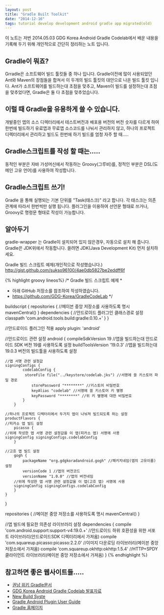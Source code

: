 ```yaml
---
layout: post
title: "Gradle Built Toolkit"
date: "2014-12-16"
tags: tutorial develop development android gradle app migrated(old)
---
```


이 노트는 저번 2014.05.03 GDG Korea Android Gradle Codelab에서 배운 내용을 기록해 두기 위해 개인적으로 간단히 정리하는 노트 입니다.

## Gradle이 뭐죠?
Grradle은 소프트웨어 빌드 툴킷들 중 하나 입니다. Gradle이전에 많이 사용되었던 Ant와 Maven의 장점들을 합쳐서 이 두개의 빌드 툴킷의 대안으로 나온 빌드 툴킷 입니다.
Ant가 소프트웨어를 빌드하는대 초점을 맞추고, Maven이 빌드를 설정하는대 초점을 맞추었다면, Gradle은 둘 다 초점을 맞추었습니다.

## 이럴 때 Gradle을 유용하게 쓸 수 있습니다.
개발중인 앱의 소스 디렉터리에서 테스트버전과 배포용 버전의 버전 숫자를 다르게 하여 한번에 빌드하기
유료앱과 무료앱 소스코드를 나눠서 관리하지 않고, 하나의 프로젝트 디렉터리에서 관리하고 빌드도 한번에 하기
빌드를 엄청 자주 할 때.....

## Gradle스크립트를 작성 할 때는.....
동적인 부분은 자바 가성머신에서 작동하는 Groovy(그루비)를, 정적인 부분은 DSL(도메인 고유 언어)를 사용하여 작성합니다.

## Gradle스크립트 쓰기!
Gradle 을 통해 실행되는 기본 단위를 "Task(태스크)" 라고 합니다. 각 태스크는 의존 관계에 따라서 한번씩만 실행 됩니다.
플러그인을 이용하여 선언문 형태로 쓰거나, Groovy로 명령문 형태로 작성이 가능합니다.

## 알아두기
gradle-wrapper 는 Gradle이 설치되어 있지 않은경우, 자동으로 설치 해 줍니다. 
Gradle은 JDK위에서 작동합니다. 쓸려면 JDK(Java Development Kit) 먼저 설치하세요.

Gradle 빌드 스크립트 예제(개인적으로 작성했습니다.)
http://gist.github.com/sukso96100/4ae0db5827be2eddff6f

{% highlight groovy lineos%}
/* Gradle 빌드 스크립트 예제
 *
 * 아래 GitHub 저장소를 참조하여 작성하였습니다.
 * https://github.com/GDG-Korea/GradleCodeLab
 */
 
buildscript {
    repositories {
	//메이븐 중앙 저장소를 사용하도록 명시
        mavenCentral()
    }
    dependencies {
	//안드로이드 플러그인 클래스경로 설정
        classpath 'com.android.tools.build:gradle:0.10.+'
    }
}
 
//안드로이드 플러그인 적용
apply plugin: 'android'
 
//안드로이드 관련 설정
android {
	compileSdkVersion 19 //앱을 빌드하는대 안드로이드 SDK 버전 19를 사용하도록 설정
    	buildToolsVersion '19.0.3' //앱을 빌드하는대 19.0.3 버전의 빌드툴을 사용하도록 설정
 
	//앱 서명 관련 설정값
	signingConfigs {
    	    codelabConfig {
   	         storeFile file("../keystore/codelab.jks") //서명에 쓸 키스토어 파일 경로
        	    storePassword "********" //키스토어 비밀번호
        	    keyAlias "codelab" //서명에 쓸 키스토어 키 별명
        	    keyPassword "********" //위 키 별명에 대한 비밀번호
        	}
    	}
 
	//하나의 프로젝트 디렉터리에서 두가지 앱이 나눠져 빌드되도록 하는 설정
    productFlavors {
	//피카소 앱 빌드 설정
        picasso {
	//위에 작성한 앱 서명 관련 설정값을 이 앱(피카소 앱) 서명에 사용
	signingConfig signingConfigs.codelabConfig
        }
 
	//고흐 앱 빌드 설정
        gogh {
            packageName "org.gdgkoradandroid.gogh" //패키지네임(앱의 고유이름) 설정
            versionCode 1 //앱의 버전코드
            versionName "1.0.0" //앱의 버전네임
		//위에 작성한 앱 서명 관련 설정값을 이 앱(고흐 앱) 서명에 사용
	    signingConfig signingConfigs.codelabConfig
        }
    }
 
}
 
repositories {
	//메이븐 중앙 저장소를 사용하도록 명시
    mavenCentral()
}
 
//앱 빌드에 필요한 의존성 라이브러리 설정
dependencies {
    compile 'com.android.support:support-v4:19.0.+' //안드로이드 하위 호환성을 위한 서포트 라이브러리(안드로이드SDK 디렉터리에서 가져옴)
    compile 'com.squareup.picasso:picasso:2.2.0' //이미지 다운로딩 라이브러리(메이븐 중앙 저장소에서 가져옴)
    compile 'com.squareup.okhttp:okhttp:1.5.4' //HTTP+SPDY클라이언트 라이브러리(메이븐 중앙 저장소에서 가져옴)
}
{% endhighlight %}

## 참고하면 좋은 웹사이트들.....
* <a href="http://kwonnam.pe.kr/wiki/gradle">권남 위키 Gradle문서</a>
* <a href="http://docs.google.com/presentation/d/1A0drtBqJxE-OzCs5vt7Calouz3cOOmdaebXunRFoVxA/pub?start=false&loop=false&delayms=3000#slide=id.p">GDG Korea Android Gradle Codelab 발표자료</a>
* <a href="http://tools.android.com/tech-docs/new-build-system">New Build Syste</a>
* <a href="http://tools.android.com/tech-docs/new-build-system/user-guide">Gradle Android Plugin User Guide</a>
* <a href="http://www.gradle.org/">Gradle 홈페이지</a>
